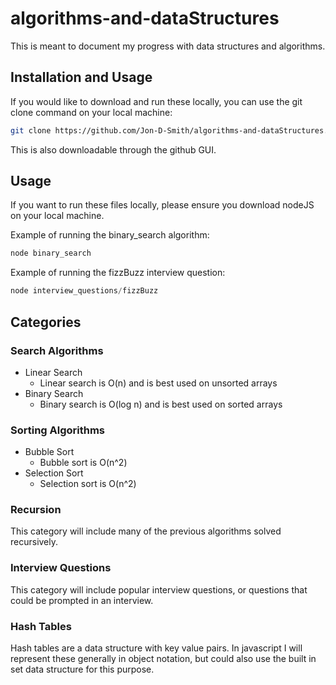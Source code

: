 # algorithms-and-dataStructures

This is meant to document my progress with data structures and algorithms.

## Installation and Usage

If you would like to download and run these locally, you can use the git clone command on your local machine:

```bash
git clone https://github.com/Jon-D-Smith/algorithms-and-dataStructures.git
```

This is also downloadable through the github GUI.

## Usage

If you want to run these files locally, please ensure you download nodeJS on your local machine.

Example of running the binary_search algorithm:

```javascript
node binary_search
```

Example of running the fizzBuzz interview question:

```javascript
node interview_questions/fizzBuzz
```

## Categories

### Search Algorithms

- Linear Search
  - Linear search is O(n) and is best used on unsorted arrays
- Binary Search
  - Binary search is O(log n) and is best used on sorted arrays

### Sorting Algorithms

- Bubble Sort
  - Bubble sort is O(n^2)
- Selection Sort
  - Selection sort is O(n^2)

### Recursion

This category will include many of the previous algorithms solved recursively.

### Interview Questions

This category will include popular interview questions, or questions that could be prompted in an interview.

### Hash Tables

Hash tables are a data structure with key value pairs. In javascript I will represent these generally in object notation, but could also use the built in set data structure for this purpose.
